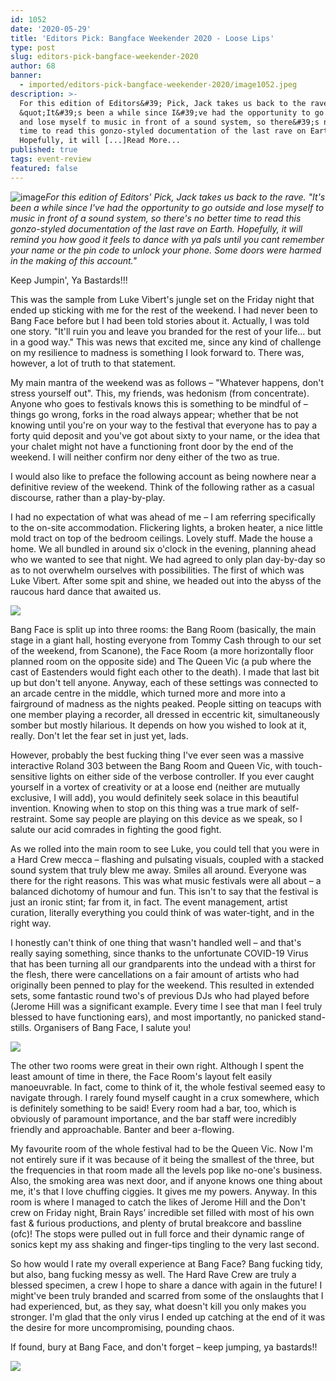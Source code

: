 ```yaml
---
id: 1052
date: '2020-05-29'
title: 'Editors Pick: Bangface Weekender 2020 - Loose Lips'
type: post
slug: editors-pick-bangface-weekender-2020
author: 68
banner:
  - imported/editors-pick-bangface-weekender-2020/image1052.jpeg
description: >-
  For this edition of Editors&#39; Pick, Jack takes us back to the rave.
  &quot;It&#39;s been a while since I&#39;ve had the opportunity to go outside
  and lose myself to music in front of a sound system, so there&#39;s no better
  time to read this gonzo-styled documentation of the last rave on Earth.
  Hopefully, it will [...]Read More...
published: true
tags: event-review
featured: false
---
```

![image](../imported/editors-pick-bangface-weekender-2020/image1052.jpeg)_For this edition of Editors' Pick, Jack takes us back to the rave. "It's been a while since I've had the opportunity to go outside and lose myself to music in front of a sound system, so there's no better time to read this gonzo-styled documentation of the last rave on Earth. Hopefully, it will remind you how good it feels to dance with ya pals until you cant remember your name or the pin code to unlock your phone. Some doors were harmed in the making of this account."_

Keep Jumpin', Ya Bastards!!! 

This was the sample from Luke Vibert's jungle set on the Friday night that ended up sticking with me for the rest of the weekend. I had never been to Bang Face before but I had been told stories about it. Actually, I was told one story. "It'll ruin you and leave you branded for the rest of your life… but in a good way." This was news that excited me, since any kind of challenge on my resilience to madness is something I look forward to. There was, however, a lot of truth to that statement.

My main mantra of the weekend was as follows – "Whatever happens, don't stress yourself out". This, my friends, was hedonism (from concentrate). Anyone who goes to festivals knows this is something to be mindful of – things go wrong, forks in the road always appear; whether that be not knowing until you're on your way to the festival that everyone has to pay a forty quid deposit and you've got about sixty to your name, or the idea that your chalet might not have a functioning front door by the end of the weekend. I will neither confirm nor deny either of the two as true.

I would also like to preface the following account as being nowhere near a definitive review of the weekend. Think of the following rather as a casual discourse, rather than a play-by-play.

I had no expectation of what was ahead of me – I am referring specifically to the on-site accommodation. Flickering lights, a broken heater, a nice little mold tract on top of the bedroom ceilings. Lovely stuff. Made the house a home. We all bundled in around six o'clock in the evening, planning ahead who we wanted to see that night. We had agreed to only plan day-by-day so as to not overwhelm ourselves with possibilities. The first of which was Luke Vibert. After some spit and shine, we headed out into the abyss of the raucous hard dance that awaited us.

![](/wp-content/uploads/live/img/wysiwyg/5e80a04acb905.jpg)

Bang Face is split up into three rooms: the Bang Room (basically, the main stage in a giant hall, hosting everyone from Tommy Cash through to our set of the weekend, from Scanone), the Face Room (a more horizontally floor planned room on the opposite side) and The Queen Vic (a pub where the cast of Eastenders would fight each other to the death). I made that last bit up but don't tell anyone. Anyway, each of these settings was connected to an arcade centre in the middle, which turned more and more into a fairground of madness as the nights peaked. People sitting on teacups with one member playing a recorder, all dressed in eccentric kit, simultaneously somber but mostly hilarious. It depends on how you wished to look at it, really. Don't let the fear set in just yet, lads.

However, probably the best fucking thing I've ever seen was a massive interactive Roland 303 between the Bang Room and Queen Vic, with touch-sensitive lights on either side of the verbose controller. If you ever caught yourself in a vortex of creativity or at a loose end (neither are mutually exclusive, I will add), you would definitely seek solace in this beautiful invention. Knowing when to stop on this thing was a true mark of self-restraint. Some say people are playing on this device as we speak, so I salute our acid comrades in fighting the good fight.

As we rolled into the main room to see Luke, you could tell that you were in a Hard Crew mecca – flashing and pulsating visuals, coupled with a stacked sound system that truly blew me away. Smiles all around. Everyone was there for the right reasons. This was what music festivals were all about – a balanced dichotomy of humour and fun. This isn't to say that the festival is just an ironic stint; far from it, in fact. The event management, artist curation, literally everything you could think of was water-tight, and in the right way. 

I honestly can't think of one thing that wasn't handled well – and that's really saying something, since thanks to the unfortunate COVID-19 Virus that has been turning all our grandparents into the undead with a thirst for the flesh, there were cancellations on a fair amount of artists who had originally been penned to play for the weekend. This resulted in extended sets, some fantastic round two's of previous DJs who had played before (Jerome Hill was a significant example. Every time I see that man I feel truly blessed to have functioning ears), and most importantly, no panicked stand-stills. Organisers of Bang Face, I salute you!

![](/wp-content/uploads/live/img/wysiwyg/5e7f6ced0ad48.jpg)

The other two rooms were great in their own right. Although I spent the least amount of time in there, the Face Room's layout felt easily manoeuvrable. In fact, come to think of it, the whole festival seemed easy to navigate through. I rarely found myself caught in a crux somewhere, which is definitely something to be said! Every room had a bar, too, which is obviously of paramount importance, and the bar staff were incredibly friendly and approachable. Banter and beer a-flowing.

My favourite room of the whole festival had to be the Queen Vic. Now I'm not entirely sure if it was because of it being the smallest of the three, but the frequencies in that room made all the levels pop like no-one's business. Also, the smoking area was next door, and if anyone knows one thing about me, it's that I love chuffing ciggies. It gives me my powers. Anyway. In this room is where I managed to catch the likes of Jerome Hill and the Don't crew on Friday night, Brain Rays’ incredible set filled with most of his own fast & furious productions, and plenty of brutal breakcore and bassline (ofc)! The stops were pulled out in full force and their dynamic range of sonics kept my ass shaking and finger-tips tingling to the very last second.

So how would I rate my overall experience at Bang Face? Bang fucking tidy, but also, bang fucking messy as well. The Hard Rave Crew are truly a blessed specimen, a crew I hope to share a dance with again in the future! I might've been truly branded and scarred from some of the onslaughts that I had experienced, but, as they say, what doesn't kill you only makes you stronger. I'm glad that the only virus I ended up catching at the end of it was the desire for more uncompromising, pounding chaos. 

If found, bury at Bang Face, and don't forget – keep jumping, ya bastards!!

![](/wp-content/uploads/live/img/wysiwyg/5e80a05e10fcc.jpg)